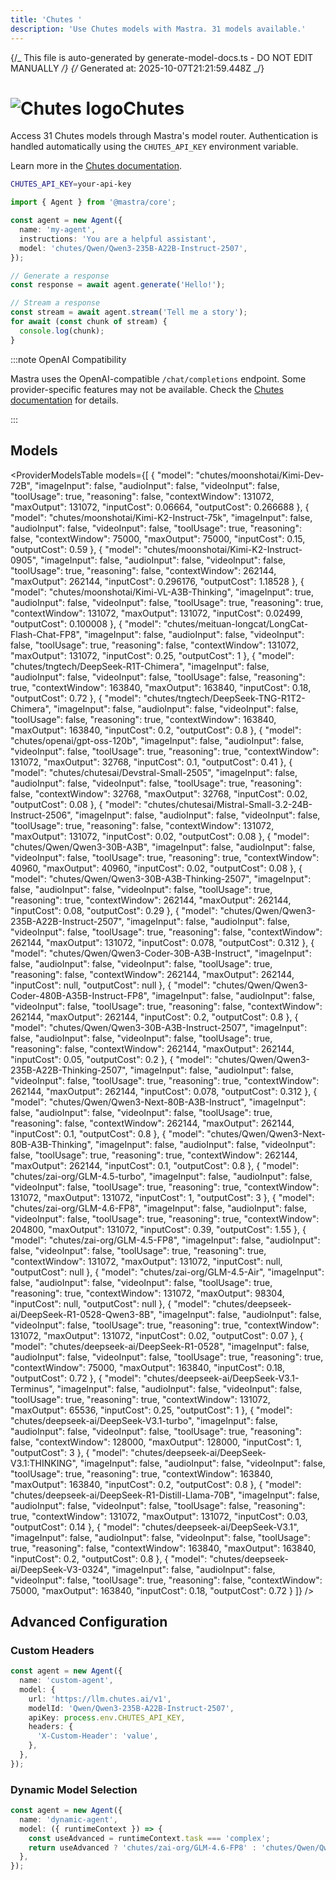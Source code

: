 ```yaml
---
title: 'Chutes '
description: 'Use Chutes models with Mastra. 31 models available.'
---
```


{/_ This file is auto-generated by generate-model-docs.ts - DO NOT EDIT MANUALLY _/}
{/_ Generated at: 2025-10-07T21:21:59.448Z _/}

# <img src="https://models.dev/logos/chutes.svg" alt="Chutes logo" className="inline w-8 h-8 mr-2 align-middle dark:invert dark:brightness-0 dark:contrast-200" />Chutes

Access 31 Chutes models through Mastra's model router. Authentication is handled automatically using the `CHUTES_API_KEY` environment variable.

Learn more in the [Chutes documentation](https://llm.chutes.ai).

```bash
CHUTES_API_KEY=your-api-key
```

```typescript
import { Agent } from '@mastra/core';

const agent = new Agent({
  name: 'my-agent',
  instructions: 'You are a helpful assistant',
  model: 'chutes/Qwen/Qwen3-235B-A22B-Instruct-2507',
});

// Generate a response
const response = await agent.generate('Hello!');

// Stream a response
const stream = await agent.stream('Tell me a story');
for await (const chunk of stream) {
  console.log(chunk);
}
```

:::note OpenAI Compatibility

Mastra uses the OpenAI-compatible `/chat/completions` endpoint. Some provider-specific features may not be available. Check the [Chutes documentation](https://llm.chutes.ai) for details.

:::

## Models

<ProviderModelsTable
models={[
{
"model": "chutes/moonshotai/Kimi-Dev-72B",
"imageInput": false,
"audioInput": false,
"videoInput": false,
"toolUsage": true,
"reasoning": false,
"contextWindow": 131072,
"maxOutput": 131072,
"inputCost": 0.06664,
"outputCost": 0.266688
},
{
"model": "chutes/moonshotai/Kimi-K2-Instruct-75k",
"imageInput": false,
"audioInput": false,
"videoInput": false,
"toolUsage": true,
"reasoning": false,
"contextWindow": 75000,
"maxOutput": 75000,
"inputCost": 0.15,
"outputCost": 0.59
},
{
"model": "chutes/moonshotai/Kimi-K2-Instruct-0905",
"imageInput": false,
"audioInput": false,
"videoInput": false,
"toolUsage": true,
"reasoning": false,
"contextWindow": 262144,
"maxOutput": 262144,
"inputCost": 0.296176,
"outputCost": 1.18528
},
{
"model": "chutes/moonshotai/Kimi-VL-A3B-Thinking",
"imageInput": true,
"audioInput": false,
"videoInput": false,
"toolUsage": true,
"reasoning": true,
"contextWindow": 131072,
"maxOutput": 131072,
"inputCost": 0.02499,
"outputCost": 0.100008
},
{
"model": "chutes/meituan-longcat/LongCat-Flash-Chat-FP8",
"imageInput": false,
"audioInput": false,
"videoInput": false,
"toolUsage": true,
"reasoning": false,
"contextWindow": 131072,
"maxOutput": 131072,
"inputCost": 0.25,
"outputCost": 1
},
{
"model": "chutes/tngtech/DeepSeek-R1T-Chimera",
"imageInput": false,
"audioInput": false,
"videoInput": false,
"toolUsage": false,
"reasoning": true,
"contextWindow": 163840,
"maxOutput": 163840,
"inputCost": 0.18,
"outputCost": 0.72
},
{
"model": "chutes/tngtech/DeepSeek-TNG-R1T2-Chimera",
"imageInput": false,
"audioInput": false,
"videoInput": false,
"toolUsage": false,
"reasoning": true,
"contextWindow": 163840,
"maxOutput": 163840,
"inputCost": 0.2,
"outputCost": 0.8
},
{
"model": "chutes/openai/gpt-oss-120b",
"imageInput": false,
"audioInput": false,
"videoInput": false,
"toolUsage": true,
"reasoning": true,
"contextWindow": 131072,
"maxOutput": 32768,
"inputCost": 0.1,
"outputCost": 0.41
},
{
"model": "chutes/chutesai/Devstral-Small-2505",
"imageInput": false,
"audioInput": false,
"videoInput": false,
"toolUsage": true,
"reasoning": false,
"contextWindow": 32768,
"maxOutput": 32768,
"inputCost": 0.02,
"outputCost": 0.08
},
{
"model": "chutes/chutesai/Mistral-Small-3.2-24B-Instruct-2506",
"imageInput": false,
"audioInput": false,
"videoInput": false,
"toolUsage": true,
"reasoning": false,
"contextWindow": 131072,
"maxOutput": 131072,
"inputCost": 0.02,
"outputCost": 0.08
},
{
"model": "chutes/Qwen/Qwen3-30B-A3B",
"imageInput": false,
"audioInput": false,
"videoInput": false,
"toolUsage": true,
"reasoning": true,
"contextWindow": 40960,
"maxOutput": 40960,
"inputCost": 0.02,
"outputCost": 0.08
},
{
"model": "chutes/Qwen/Qwen3-30B-A3B-Thinking-2507",
"imageInput": false,
"audioInput": false,
"videoInput": false,
"toolUsage": true,
"reasoning": true,
"contextWindow": 262144,
"maxOutput": 262144,
"inputCost": 0.08,
"outputCost": 0.29
},
{
"model": "chutes/Qwen/Qwen3-235B-A22B-Instruct-2507",
"imageInput": false,
"audioInput": false,
"videoInput": false,
"toolUsage": true,
"reasoning": false,
"contextWindow": 262144,
"maxOutput": 131072,
"inputCost": 0.078,
"outputCost": 0.312
},
{
"model": "chutes/Qwen/Qwen3-Coder-30B-A3B-Instruct",
"imageInput": false,
"audioInput": false,
"videoInput": false,
"toolUsage": true,
"reasoning": false,
"contextWindow": 262144,
"maxOutput": 262144,
"inputCost": null,
"outputCost": null
},
{
"model": "chutes/Qwen/Qwen3-Coder-480B-A35B-Instruct-FP8",
"imageInput": false,
"audioInput": false,
"videoInput": false,
"toolUsage": true,
"reasoning": false,
"contextWindow": 262144,
"maxOutput": 262144,
"inputCost": 0.2,
"outputCost": 0.8
},
{
"model": "chutes/Qwen/Qwen3-30B-A3B-Instruct-2507",
"imageInput": false,
"audioInput": false,
"videoInput": false,
"toolUsage": true,
"reasoning": false,
"contextWindow": 262144,
"maxOutput": 262144,
"inputCost": 0.05,
"outputCost": 0.2
},
{
"model": "chutes/Qwen/Qwen3-235B-A22B-Thinking-2507",
"imageInput": false,
"audioInput": false,
"videoInput": false,
"toolUsage": true,
"reasoning": true,
"contextWindow": 262144,
"maxOutput": 262144,
"inputCost": 0.078,
"outputCost": 0.312
},
{
"model": "chutes/Qwen/Qwen3-Next-80B-A3B-Instruct",
"imageInput": false,
"audioInput": false,
"videoInput": false,
"toolUsage": true,
"reasoning": false,
"contextWindow": 262144,
"maxOutput": 262144,
"inputCost": 0.1,
"outputCost": 0.8
},
{
"model": "chutes/Qwen/Qwen3-Next-80B-A3B-Thinking",
"imageInput": false,
"audioInput": false,
"videoInput": false,
"toolUsage": true,
"reasoning": true,
"contextWindow": 262144,
"maxOutput": 262144,
"inputCost": 0.1,
"outputCost": 0.8
},
{
"model": "chutes/zai-org/GLM-4.5-turbo",
"imageInput": false,
"audioInput": false,
"videoInput": false,
"toolUsage": true,
"reasoning": true,
"contextWindow": 131072,
"maxOutput": 131072,
"inputCost": 1,
"outputCost": 3
},
{
"model": "chutes/zai-org/GLM-4.6-FP8",
"imageInput": false,
"audioInput": false,
"videoInput": false,
"toolUsage": true,
"reasoning": true,
"contextWindow": 204800,
"maxOutput": 131072,
"inputCost": 0.39,
"outputCost": 1.55
},
{
"model": "chutes/zai-org/GLM-4.5-FP8",
"imageInput": false,
"audioInput": false,
"videoInput": false,
"toolUsage": true,
"reasoning": true,
"contextWindow": 131072,
"maxOutput": 131072,
"inputCost": null,
"outputCost": null
},
{
"model": "chutes/zai-org/GLM-4.5-Air",
"imageInput": false,
"audioInput": false,
"videoInput": false,
"toolUsage": true,
"reasoning": true,
"contextWindow": 131072,
"maxOutput": 98304,
"inputCost": null,
"outputCost": null
},
{
"model": "chutes/deepseek-ai/DeepSeek-R1-0528-Qwen3-8B",
"imageInput": false,
"audioInput": false,
"videoInput": false,
"toolUsage": true,
"reasoning": true,
"contextWindow": 131072,
"maxOutput": 131072,
"inputCost": 0.02,
"outputCost": 0.07
},
{
"model": "chutes/deepseek-ai/DeepSeek-R1-0528",
"imageInput": false,
"audioInput": false,
"videoInput": false,
"toolUsage": true,
"reasoning": true,
"contextWindow": 75000,
"maxOutput": 163840,
"inputCost": 0.18,
"outputCost": 0.72
},
{
"model": "chutes/deepseek-ai/DeepSeek-V3.1-Terminus",
"imageInput": false,
"audioInput": false,
"videoInput": false,
"toolUsage": true,
"reasoning": true,
"contextWindow": 131072,
"maxOutput": 65536,
"inputCost": 0.25,
"outputCost": 1
},
{
"model": "chutes/deepseek-ai/DeepSeek-V3.1-turbo",
"imageInput": false,
"audioInput": false,
"videoInput": false,
"toolUsage": true,
"reasoning": false,
"contextWindow": 128000,
"maxOutput": 128000,
"inputCost": 1,
"outputCost": 3
},
{
"model": "chutes/deepseek-ai/DeepSeek-V3.1:THINKING",
"imageInput": false,
"audioInput": false,
"videoInput": false,
"toolUsage": true,
"reasoning": true,
"contextWindow": 163840,
"maxOutput": 163840,
"inputCost": 0.2,
"outputCost": 0.8
},
{
"model": "chutes/deepseek-ai/DeepSeek-R1-Distill-Llama-70B",
"imageInput": false,
"audioInput": false,
"videoInput": false,
"toolUsage": false,
"reasoning": true,
"contextWindow": 131072,
"maxOutput": 131072,
"inputCost": 0.03,
"outputCost": 0.14
},
{
"model": "chutes/deepseek-ai/DeepSeek-V3.1",
"imageInput": false,
"audioInput": false,
"videoInput": false,
"toolUsage": true,
"reasoning": false,
"contextWindow": 163840,
"maxOutput": 163840,
"inputCost": 0.2,
"outputCost": 0.8
},
{
"model": "chutes/deepseek-ai/DeepSeek-V3-0324",
"imageInput": false,
"audioInput": false,
"videoInput": false,
"toolUsage": true,
"reasoning": false,
"contextWindow": 75000,
"maxOutput": 163840,
"inputCost": 0.18,
"outputCost": 0.72
}
]}
/>

## Advanced Configuration

### Custom Headers

```typescript
const agent = new Agent({
  name: 'custom-agent',
  model: {
    url: 'https://llm.chutes.ai/v1',
    modelId: 'Qwen/Qwen3-235B-A22B-Instruct-2507',
    apiKey: process.env.CHUTES_API_KEY,
    headers: {
      'X-Custom-Header': 'value',
    },
  },
});
```

### Dynamic Model Selection

```typescript
const agent = new Agent({
  name: 'dynamic-agent',
  model: ({ runtimeContext }) => {
    const useAdvanced = runtimeContext.task === 'complex';
    return useAdvanced ? 'chutes/zai-org/GLM-4.6-FP8' : 'chutes/Qwen/Qwen3-235B-A22B-Instruct-2507';
  },
});
```
